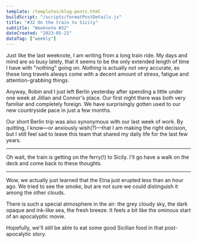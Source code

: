 ```yaml
---
template: /templates/blog-posts.html
buildScript: "/scripts/formatPostDetails.js"
title: "#32 On the train to Sicily"
subtitle: "Weeknote #32"
dateCreated: "2023-05-21"
dataTag: ["weekly"]
---
```


Just like the last weeknote, I am writing from a long train ride. My days and mind are so busy lately, that it seems to be the only extended length of time I have with "nothing" going on. _Nothing_ is actually not very accurate, as these long travels always come with a decent amount of stress, fatigue and attention-grabbing things.

Anyway, Robin and I just left Berlin yesterday after spending a little under one week at Jillian and Connor's place. Our first night there was both very familiar and completely foreign. We have surprisingly gotten used to our new countryside pace in just a few months. 

Our short Berlin trip was also synonymous with our last week of work. By quitting, I know—or anxiously wish(?)—that I am making the right decision, but I still feel sad to leave this team that shared my daily life for the last few years. 

---

Oh wait, the train is getting on the ferry(!) to Sicily. I'll go have a walk on the deck and come back to these thoughts.

---

Wow, we actually just learned that the Etna just erupted less than an hour ago. We tried to see the smoke, but are not sure we could distinguish it among the other clouds. 

There is such a special atmosphere in the air: the grey cloudy sky, the dark opaque and ink-like sea, the fresh breeze. It feels a bit like the ominous start of an apocalyptic movie.

Hopefully, we'll still be able to eat some good Sicilian food in that post-apocalytic story.
